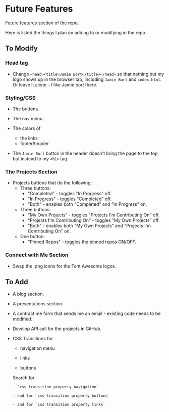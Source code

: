 # Future Features

Future features section of the repo.

Here is listed the things I plan on adding to or modifying in the repo.

## To Modify

### Head tag

- Change `<head><title>Jamie Bort</title></head>` so that nothing but my logo shows up in the browser tab, including `Jamie Bort` and `index.html`. Or leave it alone - I like Jamie bort there.

### Styling/CSS

- The buttons.

- The nav menu.

- The colors of

  - the links
  - footer/header

- The `Jamie Bort` button in the header doesn't bring the page to the top but instead to my `<h1>` tag.

### The Projects Section

- Projects buttons that do the following:
  - Three buttons:
    - "Completed" - toggles "In Progress" off.
    - "In Progress" - toggles "Completed" off.
    - "Both" - enables both "Completed" and "In Progress" on.
  - Three buttons:
    - "My Own Projects" - toggles "Projects I'm Contributing On" off.
    - "Projects I'm Contributing On" - toggles "My Own Projects" off.
    - "Both" - enables both "My Own Projects" and "Projects I'm Contributing On" on.
  - One button:
    - "Pinned Repos" - toggles the pinned repos ON/OFF.

### Connect with Me Section

- Swap the .png icons for the Font Awesome logos.

## To Add

- A blog section.

- A presentations section.

- A contract me form that sends me an email - existing code needs to be modified.

- Develop API call for the projects in GitHub.

- CSS Transitions for

  - navigation menu

  - links

  - buttons

  Search for

      - `css transition property navigation`

      - and for `css transition property buttons`

      - and for `css transition property links`
